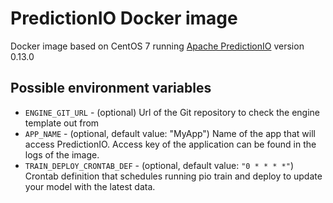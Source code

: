 # PredictionIO Docker image

Docker image based on CentOS 7 running [Apache PredictionIO](http://predictionio.apache.org/) version 0.13.0

## Possible environment variables

 - ``ENGINE_GIT_URL`` - (optional) Url of the Git repository to check the engine template out from
 - ``APP_NAME`` - (optional, default value: "MyApp") Name of the app that will access PredictionIO. Access key of the application can be found in the logs of the image.
 - ``TRAIN_DEPLOY_CRONTAB_DEF`` - (optional, default value: `"0 * * * *"`) Crontab definition that schedules running pio train and deploy to update your model with the latest data.
